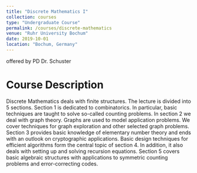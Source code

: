 ```yaml
---
title: "Discrete Mathematics I"
collection: courses
type: "Undergraduate Course"
permalink: /courses/discrete-mathematics
venue: "Ruhr University Bochum"
date: 2019-10-01
location: "Bochum, Germany"
---
```


offered by PD Dr. Schuster

Course Description
======

Discrete Mathematics deals with finite structures.
The lecture is divided into 5 sections.
Section 1 is dedicated to combinatorics.
In particular, basic techniques are taught to solve so-called counting problems.
In section 2 we deal with graph theory.
Graphs are used to model application problems.
We cover techniques for graph exploration and other selected graph problems.
Section 3 provides basic knowledge of elementary number theory and ends with an outlook on cryptographic applications.
Basic design techniques for efficient algorithms form the central topic of section 4.
In addition, it also deals with setting up and solving recursion equations.
Section 5 covers basic algebraic structures with applications to symmetric counting problems and error-correcting codes.
